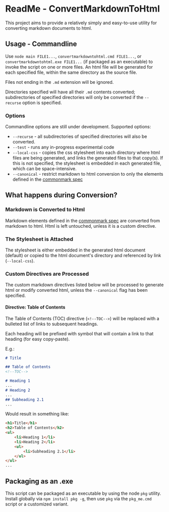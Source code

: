 # ReadMe - ConvertMarkdownToHtml

This project aims to provide a relatively simply and easy-to-use utility for converting markdown documents to html.

## Usage - Commandline
Use `node main FILE1...`, `convertmarkdowntohtml.cmd FILE1...`, or `convertmarkdowntohtml.exe FILE1...` (if packaged as an executable) to invoke the script on one or more files. An html file will be generated for each specified file, within the same directory as the source file.

Files not ending in the `.md` extension will be ignored.

Directories specified will have all their `.md` contents converted; subdirectories of specified directories will only be converted if the `--recurse` option is specified.

### Options
Commandline options are still under development. Supported options:

* `--recurse` - all subdirectories of specified directories will also be converted.
* `--test` - runs any in-progress experimental code
* `--local-css` - copies the css stylesheet into each directory where html files are being generated, and links the generated files to that copy(s). If this is not specified, the stylesheet is embedded in each generated file, which can be space-intensive.
* `--canonical` - restrict markdown to html conversion to only the elements defined in the [commonmark spec](https://commonmark.org/)



## What happens during Conversion?

### Markdown is Converted to Html
Markdown elements defined in the [commonmark spec](https://commonmark.org/) are converted from markdown to html. Html is left untouched, unless it is a custom directive.

### The Stylesheet is Attached
The stylesheet is either embedded in the generated html document (default) or copied to the html document's directory and referenced by link (`--local-css`).  

### Custom Directives are Processed
The custom markdown directives listed below will be processed to generate html or modify converted html, unless the `--canonical` flag has been specified.

#### Directive: Table of Contents
The Table of Contents (TOC) directive (`<!--TOC-->`) will be replaced with a bulleted list of links to subsequent headings.

Each heading will be prefixed with symbol that will contain a link to that heading (for easy copy-paste).

E.g.:
```md
# Title

## Table of Contents
<!--TOC-->

# Heading 1
...
# Heading 2
...
## Subheading 2.1
...
```

Would result in something like:

```html
<h1>Title</h1>
<h2>Table of Contents</h2>
<ul>
    <li>Heading 1</li>
    <li>Heading 2</li>
    <ul>
        <li>Subheading 2.1</li>
    </ul>
</ul>
...
```

## Packaging as an .exe
This script can be packaged as an executable by using the node `pkg` utility. Install globally via `npm install pkg -g`, then use `pkg` via the `pkg_me.cmd` script or a customized variant.